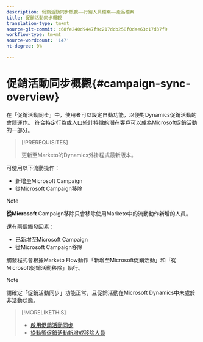 ```yaml
---
description: 促銷活動同步概觀——行銷人員檔案——產品檔案
title: 促銷活動同步概觀
translation-type: tm+mt
source-git-commit: c68fe240d9447f9c217dcb258f0dae63c17d37f9
workflow-type: tm+mt
source-wordcount: '147'
ht-degree: 0%

---
```



# 促銷活動同步概觀{#campaign-sync-overview}

在「促銷活動同步」中，使用者可以設定自動功能，以便對Dynamics促銷活動的會籍運作。 符合特定行為或人口統計特徵的潛在客戶可以成為Microsoft促銷活動的一部分。

>[!PREREQUISITES]
>
>更新至Marketo的Dynamics外掛程式最新版本。

可使用以下流動操作：

* 新增至Microsoft Campaign
* 從Microsoft Campaign移除

>[!NOTE]
>
>**從Microsoft** Campaign移除只會移除使用Marketo中的流動動作新增的人員。

還有兩個觸發因素：

* 已新增至Microsoft Campaign
* 從Microsoft Campaign移除

觸發程式會根據Marketo Flow動作「新增至Microsoft促銷活動」和「從Microsoft促銷活動移除」執行。

>[!NOTE]
>
>請確定「促銷活動同步」功能正常，且促銷活動在Microsoft Dynamics中未處於非活動狀態。

>[!MORELIKETHIS]
>
>* [啟用促銷活動同步](/help/marketo/product-docs/crm-sync/microsoft-dynamics-sync/microsoft-dynamics-sync-details/enable-campaign-sync.md)
>* [從動態促銷活動新增或移除人員](/help/marketo/product-docs/core-marketo-concepts/smart-campaigns/microsoft-dynamics-flow-actions/add-or-remove-people-from-your-dynamics-campaign.md)

